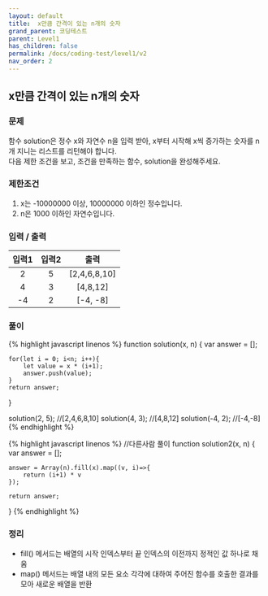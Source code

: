 ```yaml
---
layout: default
title:  x만큼 간격이 있는 n개의 숫자
grand_parent: 코딩테스트
parent: Level1
has_children: false
permalink: /docs/coding-test/level1/v2
nav_order: 2
---
```



## **x만큼 간격이 있는 n개의 숫자** 

### **문제** 
함수 solution은 정수 x와 자연수 n을 입력 받아, x부터 시작해 x씩 증가하는 숫자를 n개 지니는 리스트를 리턴해야 합니다.  
다음 제한 조건을 보고, 조건을 만족하는 함수, solution을 완성해주세요.


### **제한조건**
1. x는 -10000000 이상, 10000000 이하인 정수입니다.
2. n은 1000 이하인 자연수입니다.


### **입력 / 출력**

|입력1  |입력2  | 출력          |
|:-----:|:-----:|:-------------:|
|2      |5      |[2,4,6,8,10]   |
|4      |3      |[4,8,12]       |
|-4     |2      |[-4, -8]       |


### **풀이**
{% highlight javascript linenos %}
function solution(x, n) {
    var answer = [];

    for(let i = 0; i<n; i++){
        let value = x * (i+1);
        answer.push(value);
    }
    return answer;
}

solution(2, 5); //[2,4,6,8,10]
solution(4, 3); //[4,8,12]
solution(-4, 2); //[-4,-8]
{% endhighlight %}


{% highlight javascript linenos %}
//다른사람 풀이
function solution2(x, n) {
    var answer = [];

    answer = Array(n).fill(x).map((v, i)=>{
        return (i+1) * v
    });

    return answer;
}
{% endhighlight %}

### **정리**
- fill() 메서드는 배열의 시작 인덱스부터 끝 인덱스의 이전까지 정적인 값 하나로 채움
- map() 메서드는 배열 내의 모든 요소 각각에 대하여 주어진 함수를 호출한 결과를 모아 새로운 배열을 반환